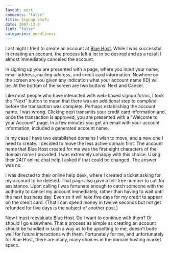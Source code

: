```yaml
--- 
layout: post
comments: "false"
title: Signup Snafu
date: 2007-12-2
link: "false"
categories: nerdliness
---
```

Last night I tried to create an account at <a href="http://bluehost.com" title="Blue Host">Blue Host</a>.  While I was successful in creating an account, the process left a lot to be desired and as a result I almost immediately canceled the account.

In signing up you are presented with a page, where you input your name, email address, mailing address, and credit card information.  Nowhere on the screen are you given any indication what your account name (ID) will be.  At the bottom of the screen are two buttons:  Next and Cancel.

Like most people who have interacted with web-based signup forms, I took the "Next" button to mean that there was an additional step to complete before the transaction was complete.  Perhaps establishing the account name.  I was wrong.  Clicking next transmits your credit card information and, once the transaction is approved, you are presented with a "Welcome to your Account" page.  In a few minutes you get an email with your account information, included a generated account name.

In my case I have two established domains I wish to move, and a new one I need to create.  I decided to move the less active domain first.  The account name that Blue Host created for me was the first eight characters of the domain name I provided.  I was extremely unhappy with this choice.  Using their 24/7 online chat help I asked if that could be changed.  The answer was no.

I was directed to their online help desk, where I created a ticket asking for my account to be deleted.  That page also gave a toll-free number to call for assistance.  Upon calling I was fortunate enough to catch someone with the authority to cancel my account immediately, rather than having to wait until the next business day.  Even so it will take five days for my credit to appear on the credit card.  (That I can spend money in twelve seconds but not get refunded for five days is the subject of another post.)

Now I must reevaluate Blue Host.  Do I want to continue with them?  Or should I go elsewhere.  That a process as simple as creating an account should be handled in such a way as to be upsetting to me, doesn't bode well for future interactions with them.  Fortunately for me, and unfortunately for Blue Host, there are many, many choices in the domain hosting market space.
